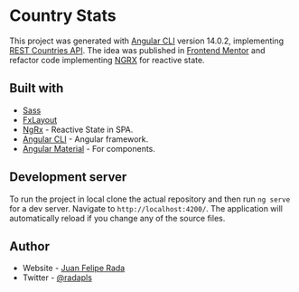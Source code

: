 # Country Stats

This project was generated with [Angular CLI](https://github.com/angular/angular-cli) version 14.0.2, implementing [REST Countries API](https://restcountries.com/). The idea was published in [Frontend Mentor](https://www.frontendmentor.io/challengesrest-countries-api-with-color-theme-switcher-5cacc469fec04111f7b848ca) and refactor code implementing [NGRX](https://ngrx.io/) for reactive state.

## Built with

- [Sass](https://sass-lang.com/)
- [FxLayout](https://tburleson-layouts-demos.firebaseapp.com/#/docs)
- [NgRx](https://ngrx.io/) - Reactive State in SPA.
- [Angular CLI](https://github.com/angular/angular-cli) - Angular framework.
- [Angular Material](https://material.angular.io/) - For components.

## Development server

To run the project in local clone the actual repository and then run `ng serve` for a dev server. Navigate to `http://localhost:4200/`. The application will automatically reload if you change any of the source files.

## Author

- Website - [Juan Felipe Rada](https://radapls.github.io/)
- Twitter - [@radapls](https://www.twitter.com/Radapls)
